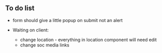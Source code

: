 ## To do list

- form should give a little popup on submit not an alert

- Waiting on client:
  - change location - everything in location component will need edit
  - change soc media links
